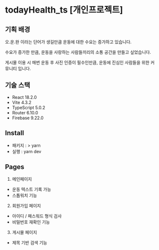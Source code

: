 # todayHealth_ts [개인프로젝트]
## 기획 배경
  오.운.완 이라는 단어가 생길만큼 운동에 대한 수요는 증가하고 있습니다.
  
  수요가 증가한 만큼, 운동을 사랑하는 사람들끼리의 소통 공간을 만들고 싶었습니다.
  
  게시물 이용 시 매번 운동 후 사진 인증이 필수인만큼, 운동에 진심인 사람들을 위한 커뮤니티 입니다. 
  
  ## 기술 스택
  * React 18.2.0
  * Vite 4.3.2
  * TypeScript 5.0.2
  * Router 6.10.0
  * Firebase 9.22.0
  
  ## Install
  * 패키지 : > yarn
  * 실행 : yarn dev

## Pages

1. 메인페이지
  * 운동 텍스트 기록 가능
  * 스톱워치 기능

2. 회원가입 페이지
  * 아이디 / 패스워드 형식 검사
  * 비밀번호 재확인 기능

3. 게시물 페이지
  * 제목 기반 검색 기능
  
